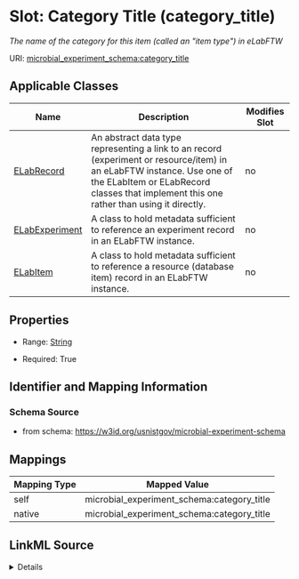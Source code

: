 

# Slot: Category Title (category_title)




_The name of the category for this item (called an "item type") in eLabFTW_







URI: [microbial_experiment_schema:category_title](https://w3id.org/usnistgov/microbial-experiment-schema/category_title)



<!-- no inheritance hierarchy -->





## Applicable Classes

| Name | Description | Modifies Slot |
| --- | --- | --- |
| [ELabRecord](ELabRecord.md) | An abstract data type representing a link to an record (experiment or resource/item) in an eLabFTW instance. Use one of the ELabItem or ELabRecord classes that implement this one rather than using it directly. |  no  |
| [ELabExperiment](ELabExperiment.md) | A class to hold metadata sufficient to reference an experiment record in an ELabFTW instance. |  no  |
| [ELabItem](ELabItem.md) | A class to hold metadata sufficient to reference a resource (database item) record in an ELabFTW instance. |  no  |







## Properties

* Range: [String](String.md)

* Required: True





## Identifier and Mapping Information







### Schema Source


* from schema: https://w3id.org/usnistgov/microbial-experiment-schema




## Mappings

| Mapping Type | Mapped Value |
| ---  | ---  |
| self | microbial_experiment_schema:category_title |
| native | microbial_experiment_schema:category_title |




## LinkML Source

<details>
```yaml
name: category_title
description: The name of the category for this item (called an "item type") in eLabFTW
title: Category Title
from_schema: https://w3id.org/usnistgov/microbial-experiment-schema
rank: 1000
alias: category_title
owner: ELabRecord
domain_of:
- ELabRecord
range: string
required: true

```
</details>